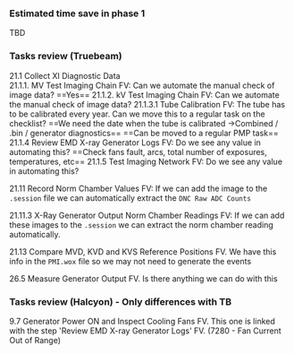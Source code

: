 
### Estimated time save in phase 1
TBD

### Tasks review (Truebeam)

21.1  Collect XI Diagnostic Data		
	21.1.1. MV Test Imaging Chain
		FV: Can we automate the manual check of image data?
		==Yes==
	21.1.2. kV Test Imaging Chain
		FV: Can we automate the manual check of image data?
	21.1.3.1 Tube Calibration
		FV: The tube has to be calibrated every year. Can we move this to a regular task on the checklist?
		==We need the date when the tube is calibrated ->Combined / .bin / generator diagnostics==
		==Can be moved to a regular PMP task==
	21.1.4 Review EMD X-ray Generator Logs
		FV: Do we see any value in automating this?
		==Check fans fault, arcs, total number of exposures, temperatures, etc==
	21.1.5 Test Imaging Network
		FV: Do we see any value in automating this?
		
21.11 Record Norm Chamber Values
	FV: If we can add the image to the `.session` file we can automatically extract the `DNC Raw ADC Counts` 

21.11.3 X-Ray Generator Output Norm Chamber Readings
	FV: If we can add these images to the `.session` we can extract the norm chamber reading automatically.

21.13 Compare MVD, KVD and KVS Reference Positions
	FV. We have this info in the `PMI.wox` file so we may not need to generate the events

26.5 Measure Generator Output
	FV. Is there anything we can do with this


### Tasks review (Halcyon) - Only differences with TB

9.7 Generator Power ON and Inspect Cooling Fans
	FV. This one is linked with the step 'Review EMD X-ray Generator Logs'
	FV. (7280 - Fan Current Out of Range)

